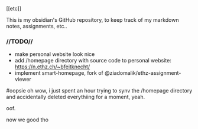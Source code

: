 [[etc]]

This is my obsidian's GitHub repository, to keep track of my markdown notes, assignments, etc..
### //TODO//
- make personal website look nice
- add /homepage directory with source code to personal website: https://n.ethz.ch/~bfeitknecht/
- implement smart-homepage, fork of @ziadomalik/ethz-assignment-viewer


#oopsie
oh wow, i just spent an hour trying to synv the /homepage directory and accidentally deleted everythiing for a moment, yeah.

oof.

now we good tho


